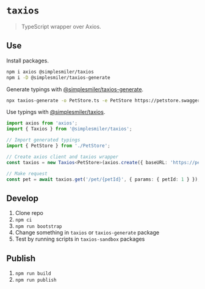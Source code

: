# `taxios`

> TypeScript wrapper over Axios.

## Use

Install packages.

```sh
npm i axios @simplesmiler/taxios
npm i -D @simplesmiler/taxios-generate
```

Generate typings with [@simplesmiler/taxios-generate](https://github.com/simplesmiler/taxios/tree/master/packages/taxios-generate).

```sh
npx taxios-generate -o PetStore.ts -e PetStore https://petstore.swagger.io/v2/swagger.json
```

Use typings with [@simplesmiler/taxios](https://github.com/simplesmiler/taxios/tree/master/packages/taxios).

```ts
import axios from 'axios';
import { Taxios } from '@simplesmiler/taxios';

// Import generated typings
import { PetStore } from './PetStore';

// Create axios client and taxios wrapper
const taxios = new Taxios<PetStore>(axios.create({ baseURL: 'https://petstore.swagger.io/v2' }));

// Make request
const pet = await taxios.get('/pet/{petId}', { params: { petId: 1 } });
```

## Develop

1. Clone repo
2. `npm ci`
3. `npm run bootstrap`
4. Change something in `taxios` or `taxios-generate` package
5. Test by running scripts in `taxios-sandbox` packages

## Publish

1. `npm run build`
2. `npm run publish`

